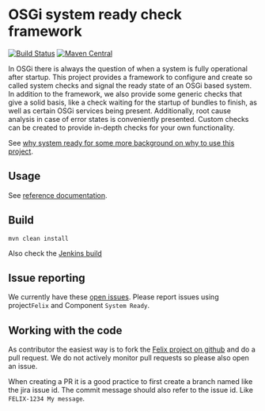 # OSGi system ready check framework

[![Build Status](https://builds.apache.org/buildStatus/icon?job=Felix%20Systemready)](https://builds.apache.org/job/Felix%20Systemready/)
[![Maven Central](https://maven-badges.herokuapp.com/maven-central/org.apache.felix/org.apache.felix.systemready/badge.svg)](http://search.maven.org/#search%7Cga%7C1%7Cg%3A%22org.apache.felix%22%20a%3A%22org.apache.felix.systemready%22)

In OSGi there is always the question of when a system is fully operational after startup. This project provides a framework to configure and create so called system checks and signal the ready state of an OSGi based system. In addition to the framework, we also provide some generic checks that give a solid basis, like a check waiting for the startup of bundles to finish, as well as certain OSGi services being present. Additionally, root cause analysis in case of error states is conveniently presented. Custom checks can be created to provide in-depth checks for your own functionality.

See [why system ready for some more background on why to use this project](docs/why_systemready.md).

## Usage

See [reference documentation](docs/README.md).

## Build

    mvn clean install

Also check the [Jenkins build](https://builds.apache.org/job/Felix%20Systemready/)

## Issue reporting

We currently have these [open issues](https://issues.apache.org/jira/issues/?jql=project%20%3D%20FELIX%20AND%20component%20%3D%20%22System%20Ready%22%20AND%20resolution%20%3D%20Unresolved). Please report issues using project`Felix` and Component `System Ready`.

## Working with the code

As contributor the easiest way is to fork the [Felix project on github](https://github.com/apache/felix/tree/trunk/systemready) and do a pull request. We do not actively monitor pull requests so please also open an issue.

When creating a PR it is a good practice to first create a branch named like the jira issue id. The commit message should also refer to the issue id. Like `FELIX-1234 My message`.

